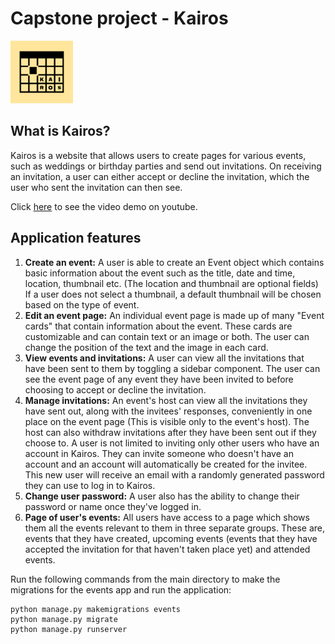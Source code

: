 # Capstone project - Kairos
<img src="/project_capstone/events/static/assets/Kairos-100.png" height="100px">

## What is Kairos?

Kairos is a website that allows users to create pages for various events, such as weddings or birthday parties and send out invitations. On receiving an invitation, a user can either accept or decline the invitation, which the user who sent the invitation can then see.

Click [here](https://youtu.be/fg_j_cn9Y3E) to see the video demo on youtube.

## Application features

1. <b>Create an event:</b> A user is able to create an Event object which contains basic information about the event such as the title, date and time, location, thumbnail etc. (The location and thumbnail are optional fields) If a user does not select a thumbnail, a default thumbnail will be chosen based on the type of event. 
2. <b>Edit an event page:</b> An individual event page is made up of many "Event cards" that contain information about the event. These cards are customizable and can contain text or an image or both. The user can change the position of the text and the image in each card.
3. <b>View events and invitations:</b> A user can view all the invitations that have been sent to them by toggling a sidebar component. The user can see the event page of any event they have been invited to before choosing to accept or decline the invitation.
4. <b>Manage invitations:</b> An event's host can view all the invitations they have sent out, along with the invitees' responses, conveniently in one place on the event page (This is visible only to the event's host). The host can also withdraw invitations after they have been sent out if they choose to. A user is not limited to inviting only other users who have an account in Kairos. They can invite someone who doesn't have an account and an account will automatically be created for the invitee. This new user will receive an email with a randomly generated password they can use to log in to Kairos.
5. <b>Change user password:</b> A user also has the ability to change their password or name once they've logged in.
6. <b>Page of user's events:</b> All users have access to a page which shows them all the events relevant to them in three separate groups. These are, events that they have created, upcoming events (events that they have accepted the invitation for that haven't taken place yet) and attended events.


Run the following commands from the main directory to make the migrations for the events app and run the application:
```
python manage.py makemigrations events
python manage.py migrate
python manage.py runserver
```

